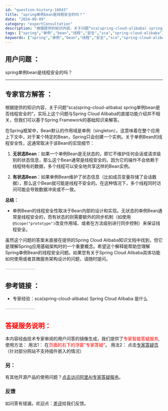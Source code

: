 ```yaml
---
id: "question-history-16843"
title: "spring单例bean是线程安全的吗？"
date: "2024-09-09"
category: "expertConsultation"
description: "根据提供的知识内容，关于问题“sca(spring-cloud-alibaba) spring单例bean是否线程安全的”，实际上这个问题与Spring Cloud Alibaba的直接功能介绍并不相关，但我们可以基于Spring Framework的基础知识来解答。在Spring框架中，Bean默"
tags: ["spring","单例","bean","线程","安全","sca","spring-cloud-alibaba"]
keywords: ["spring","单例","bean","线程","安全","sca","spring-cloud-alibaba"]
---
```


## 用户问题 ： 
 spring单例bean是线程安全的吗？  

---------------
## 专家官方解答 ：

根据提供的知识内容，关于问题“sca(spring-cloud-alibaba) spring单例bean是否线程安全的”，实际上这个问题与Spring Cloud Alibaba的直接功能介绍并不相关，但我们可以基于Spring Framework的基础知识来解答。

在Spring框架中，Bean默认的作用域是单例（singleton）。这意味着在整个应用上下文中，对于某个特定的Bean，Spring只会创建一个实例。关于单例Bean的线程安全性，这通常取决于该Bean的实现细节：

1. **无状态Bean**：如果一个单例Bean是无状态的，即它不维护任何会话或请求级别的状态信息，那么这个Bean通常是线程安全的。因为它的操作不会依赖于线程特有的数据，多个线程可以安全地共享这样的Bean实例。

2. **有状态Bean**：如果单例Bean维护了状态信息（比如成员变量存储了会话数据），那么这个Bean就可能是线程不安全的。在这种情况下，多个线程同时访问可能会导致数据冲突或不一致。

**总结：**
- 单例Bean的线程安全性取决于Bean内部的设计和实现。无状态的单例Bean通常是线程安全的，而有状态的则需要额外的同步机制（如使用`@Scope("prototype")`改变作用域、或者在方法级别进行同步控制）来保证线程安全。

虽然这个问题的答案未直接在提供的Spring Cloud Alibaba知识文档中找到，但它是理解Spring应用基础架构时的一个重要概念。希望这个解释能帮助您理解Spring单例Bean的线程安全问题。如果您有关于Spring Cloud Alibaba具体功能如何使用或者其微服务架构设计的问题，请随时提问。


<font color="#949494">---------------</font> 


## 参考链接 ：

* 专家经验：sca(spring-cloud-alibaba) Spring Cloud Alibaba 是什么 


 <font color="#949494">---------------</font> 
 


## <font color="#FF0000">答疑服务说明：</font> 

本内容经由技术专家审阅的用户问答的镜像生成，我们提供了<font color="#FF0000">专家智能答疑服务</font>,使用方法：
用法1： 在<font color="#FF0000">页面的右下的浮窗”专家答疑“</font>。
用法2： 点击[专家答疑页](https://answer.opensource.alibaba.com/docs/intro)（针对部分网站不支持插件嵌入的情况）
### 另：


有其他开源产品的使用问题？[点击访问阿里AI专家答疑服务](https://answer.opensource.alibaba.com/docs/intro)。
### 反馈
如问答有错漏，欢迎点：[差评](https://ai.nacos.io/user/feedbackByEnhancerGradePOJOID?enhancerGradePOJOId=16862)给我们反馈。
